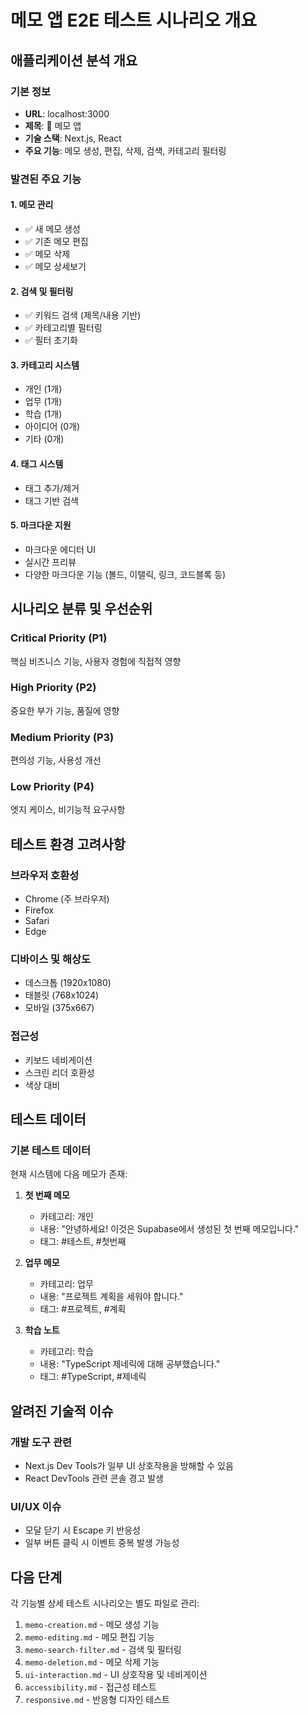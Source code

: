 # 메모 앱 E2E 테스트 시나리오 개요

## 애플리케이션 분석 개요

### 기본 정보
- **URL**: localhost:3000
- **제목**: 📝 메모 앱
- **기술 스택**: Next.js, React
- **주요 기능**: 메모 생성, 편집, 삭제, 검색, 카테고리 필터링

### 발견된 주요 기능

#### 1. 메모 관리
- ✅ 새 메모 생성
- ✅ 기존 메모 편집
- ✅ 메모 삭제
- ✅ 메모 상세보기

#### 2. 검색 및 필터링
- ✅ 키워드 검색 (제목/내용 기반)
- ✅ 카테고리별 필터링
- ✅ 필터 초기화

#### 3. 카테고리 시스템
- 개인 (1개)
- 업무 (1개)
- 학습 (1개)
- 아이디어 (0개)
- 기타 (0개)

#### 4. 태그 시스템
- 태그 추가/제거
- 태그 기반 검색

#### 5. 마크다운 지원
- 마크다운 에디터 UI
- 실시간 프리뷰
- 다양한 마크다운 기능 (볼드, 이탤릭, 링크, 코드블록 등)

## 시나리오 분류 및 우선순위

### Critical Priority (P1) 
핵심 비즈니스 기능, 사용자 경험에 직접적 영향

### High Priority (P2)
중요한 부가 기능, 품질에 영향

### Medium Priority (P3)
편의성 기능, 사용성 개선

### Low Priority (P4)
엣지 케이스, 비기능적 요구사항

## 테스트 환경 고려사항

### 브라우저 호환성
- Chrome (주 브라우저)
- Firefox
- Safari
- Edge

### 디바이스 및 해상도
- 데스크톱 (1920x1080)
- 태블릿 (768x1024)
- 모바일 (375x667)

### 접근성
- 키보드 네비게이션
- 스크린 리더 호환성
- 색상 대비

## 테스트 데이터

### 기본 테스트 데이터
현재 시스템에 다음 메모가 존재:

1. **첫 번째 메모**
   - 카테고리: 개인
   - 내용: "안녕하세요! 이것은 Supabase에서 생성된 첫 번째 메모입니다."
   - 태그: #테스트, #첫번째

2. **업무 메모**
   - 카테고리: 업무
   - 내용: "프로젝트 계획을 세워야 합니다."
   - 태그: #프로젝트, #계획

3. **학습 노트**
   - 카테고리: 학습
   - 내용: "TypeScript 제네릭에 대해 공부했습니다."
   - 태그: #TypeScript, #제네릭

## 알려진 기술적 이슈

### 개발 도구 관련
- Next.js Dev Tools가 일부 UI 상호작용을 방해할 수 있음
- React DevTools 관련 콘솔 경고 발생

### UI/UX 이슈
- 모달 닫기 시 Escape 키 반응성
- 일부 버튼 클릭 시 이벤트 중복 발생 가능성

## 다음 단계

각 기능별 상세 테스트 시나리오는 별도 파일로 관리:

1. `memo-creation.md` - 메모 생성 기능
2. `memo-editing.md` - 메모 편집 기능
3. `memo-search-filter.md` - 검색 및 필터링
4. `memo-deletion.md` - 메모 삭제 기능
5. `ui-interaction.md` - UI 상호작용 및 네비게이션
6. `accessibility.md` - 접근성 테스트
7. `responsive.md` - 반응형 디자인 테스트